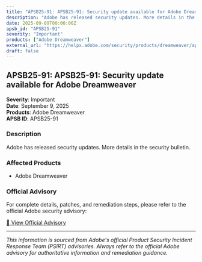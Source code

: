 ```yaml
---
title: "APSB25-91: APSB25-91: Security update available for Adobe Dreamweaver"
description: "Adobe has released security updates. More details in the security bulletin."
date: 2025-09-09T00:00:00Z
apsb_id: "APSB25-91"
severity: "Important"
products: ["Adobe Dreamweaver"]
external_url: "https://helpx.adobe.com/security/products/dreamweaver/apsb25-91.html"
draft: false
---
```


## APSB25-91: APSB25-91: Security update available for Adobe Dreamweaver

**Severity**: Important  
**Date**: September 9, 2025  
**Products**: Adobe Dreamweaver  
**APSB ID**: APSB25-91

### Description

Adobe has released security updates. More details in the security bulletin.

### Affected Products

- Adobe Dreamweaver


### Official Advisory

For complete details, patches, and remediation steps, please refer to the official Adobe security advisory:

[🔗 View Official Advisory](https://helpx.adobe.com/security/products/dreamweaver/apsb25-91.html)

---

*This information is sourced from Adobe's official Product Security Incident Response Team (PSIRT) advisories. Always refer to the official Adobe advisory for authoritative information and remediation guidance.*
